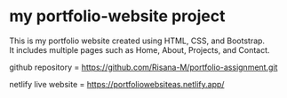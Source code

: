 # my portfolio-website project
This is my portfolio website created using HTML, CSS, and Bootstrap.  
It includes multiple pages such as Home, About, Projects, and Contact.

github repository = https://github.com/Risana-M/portfolio-assignment.git

netlify live website = https://portfoliowebsiteas.netlify.app/
